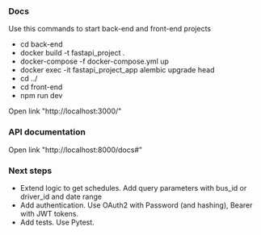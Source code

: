 ### Docs
Use this commands to start back-end and front-end projects
- cd back-end
- docker build -t fastapi_project .
- docker-compose -f docker-compose.yml up
- docker exec -it fastapi_project_app alembic upgrade head
- cd ../
- cd front-end
- npm run dev

Open link "http://localhost:3000/"

### API documentation
Open link "http://localhost:8000/docs#"

### Next steps
- Extend logic to get schedules. Add query parameters with bus_id or driver_id and date range
- Add authentication. Use OAuth2 with Password (and hashing), Bearer with JWT tokens.
- Add tests. Use Pytest.
